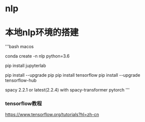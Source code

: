# nlp

# 本地nlp环境的搭建
'''bash
macos

conda create -n nlp python=3.6

pip install jupyterlab

pip install --upgrade pip
pip install tensorflow
pip install --upgrade tensorflow-hub

spacy 2.2.1 or latest(2.2.4) with spacy-transformer
pytorch
'''

### tensorflow教程
https://www.tensorflow.org/tutorials?hl=zh-cn
